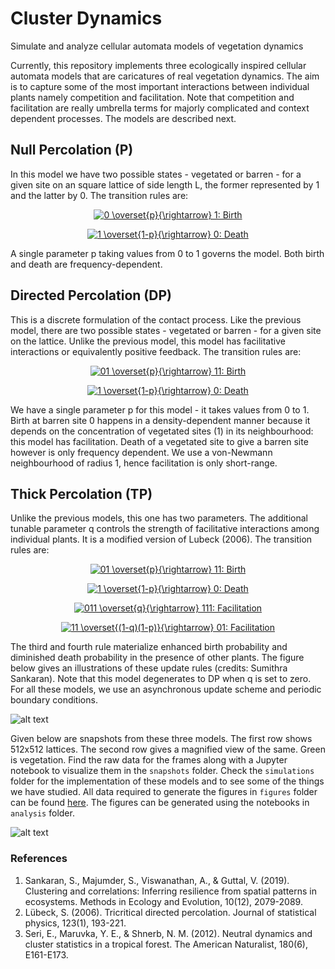 # Cluster Dynamics 
Simulate and analyze cellular automata models of vegetation dynamics

Currently, this repository implements three ecologically inspired cellular automata models that are caricatures of real vegetation dynamics. The aim is to capture some of the most important interactions between individual plants namely competition and facilitation. Note that competition and facilitation are really umbrella terms for majorly complicated and context dependent processes. The models are described next. 

## Null Percolation (P)

In this model we have two possible states - vegetated or barren - for a given site on an square lattice of side length L, the former represented by 1 and the latter by 0. The
transition rules are:

<div align="center">
<a href="https://www.codecogs.com/eqnedit.php?latex=0&space;\overset{p}{\rightarrow}&space;1:&space;Birth" target="_blank"><img src="https://latex.codecogs.com/svg.latex?0&space;\overset{p}{\rightarrow}&space;1:&space;Birth" title="0 \overset{p}{\rightarrow} 1: Birth" /></a>

<a href="https://www.codecogs.com/eqnedit.php?latex=1&space;\overset{1-p}{\rightarrow}&space;0:&space;Death" target="_blank"><img src="https://latex.codecogs.com/svg.latex?1&space;\overset{1-p}{\rightarrow}&space;0:&space;Death" title="1 \overset{1-p}{\rightarrow} 0: Death" /></a>
</div>

A single parameter p taking values from 0 to 1 governs the model. Both birth and death are frequency-dependent.

## Directed Percolation (DP)

This is a discrete formulation of the contact process. Like the previous model, there are two possible states - vegetated or barren - for a given site on the lattice. Unlike the previous model, this model has facilitative interactions or equivalently positive feedback. The transition rules are:

<div align="center">
<a href="https://www.codecogs.com/eqnedit.php?latex=01&space;\overset{p}{\rightarrow}&space;11:&space;Birth" target="_blank"><img src="https://latex.codecogs.com/svg.latex?01&space;\overset{p}{\rightarrow}&space;11:&space;Birth" title="01 \overset{p}{\rightarrow} 11: Birth" /></a>

<a href="https://www.codecogs.com/eqnedit.php?latex=1&space;\overset{1-p}{\rightarrow}&space;0:&space;Death" target="_blank"><img src="https://latex.codecogs.com/svg.latex?1&space;\overset{1-p}{\rightarrow}&space;0:&space;Death" title="1 \overset{1-p}{\rightarrow} 0: Death" /></a>

</div>

We have a single parameter p for this model - it takes values from 0 to 1. Birth at barren site 0 happens in a density-dependent manner because it depends on the
concentration of vegetated sites (1) in its neighbourhood: this model has facilitation. Death of a vegetated site to give a barren site however is only frequency
dependent. We use a von-Newmann neighbourhood of radius 1, hence facilitation is only short-range. 


## Thick Percolation (TP) 

Unlike the previous models, this one has two parameters. The additional tunable parameter q controls the strength of facilitative interactions among individual plants. It is a modified version of Lubeck (2006). The transition rules are:

<div align="center">
<a href="https://www.codecogs.com/eqnedit.php?latex=01&space;\overset{p}{\rightarrow}&space;11:&space;Birth" target="_blank"><img src="https://latex.codecogs.com/svg.latex?01&space;\overset{p}{\rightarrow}&space;11:&space;Birth" title="01 \overset{p}{\rightarrow} 11: Birth" /></a>

<a href="https://www.codecogs.com/eqnedit.php?latex=1&space;\overset{1-p}{\rightarrow}&space;0:&space;Death" target="_blank"><img src="https://latex.codecogs.com/svg.latex?1&space;\overset{1-p}{\rightarrow}&space;0:&space;Death" title="1 \overset{1-p}{\rightarrow} 0: Death" /></a>

<a href="https://www.codecogs.com/eqnedit.php?latex=011&space;\overset{q}{\rightarrow}&space;111:&space;Facilitation" target="_blank"><img src="https://latex.codecogs.com/svg.latex?011&space;\overset{q}{\rightarrow}&space;111:&space;Facilitation" title="011 \overset{q}{\rightarrow} 111: Facilitation" /></a>

<a href="https://www.codecogs.com/eqnedit.php?latex=11&space;\overset{(1-q)(1-p)}{\rightarrow}&space;01:&space;Facilitation" target="_blank"><img src="https://latex.codecogs.com/svg.latex?11&space;\overset{(1-q)(1-p)}{\rightarrow}&space;01:&space;Facilitation" title="11 \overset{(1-q)(1-p)}{\rightarrow} 01: Facilitation" /></a>
</div>

The third and fourth rule materialize enhanced birth probability and diminished death probability in the presence of other plants. The figure below gives an illustrations of these update rules (credits: Sumithra Sankaran). Note that this model degenerates to DP when q is set to zero. For all these models, we use an asynchronous update scheme and periodic boundary conditions. 

![alt text](tp_update_rules.png)

Given below are snapshots from these three models. The first row shows 512x512 lattices. The second row gives a magnified view of the same. Green is vegetation. Find the raw data for the frames along with a Jupyter notebook to visualize them in the `snapshots` folder. Check the `simulations` folder for the implementation of these models and to see some of the things we have studied. All data required to generate the figures in `figures` folder can be found [here](https://drive.google.com/drive/folders/1GnC9Br5dvMs0IXgr4zMC3KUgRXtmjpB2?usp=sharing). The figures can be generated using the notebooks in `analysis` folder.  
 

![alt text](snapshots/snapshot.png)

### References

1. Sankaran, S., Majumder, S., Viswanathan, A., & Guttal, V. (2019). Clustering and correlations: Inferring resilience from spatial patterns in ecosystems. Methods in Ecology and Evolution, 10(12), 2079-2089.
2. Lübeck, S. (2006). Tricritical directed percolation. Journal of statistical physics, 123(1), 193-221.
3. Seri, E., Maruvka, Y. E., & Shnerb, N. M. (2012). Neutral dynamics and cluster statistics in a tropical forest. The American Naturalist, 180(6), E161-E173.
